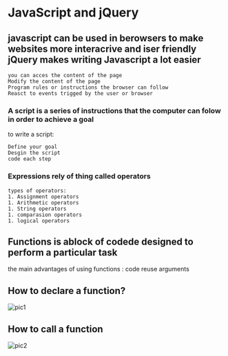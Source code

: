 # JavaScript and jQuery

## javascript can be used in berowsers to make websites more interacrive and iser friendly jQuery makes writing Javascript a lot easier   
```
you can acces the content of the page
Modify the content of the page
Program rules or instructions the browser can follow
Reasct to events trigged by the user or browser
```  

### A script is a series of instructions that the computer can folow in order to achieve a goal
to write a script:
```
Define your goal
Desgin the script
code each step
```  


### Expressions rely of thing called operators
```
types of operators:
1. Assignment operators
1. Arithmetic operators
1. String operators
1. comparasion operators
1. logical operators
```

## Functions is ablock of codede designed to perform a particular task
the main advantages of using functions :
code reuse
arguments

## How to declare a function?

![pic1](https://i.ibb.co/LJqxLVH/Capture.png)

## How to call a function

![pic2](https://i.ibb.co/rkDpP0N/22.png)

